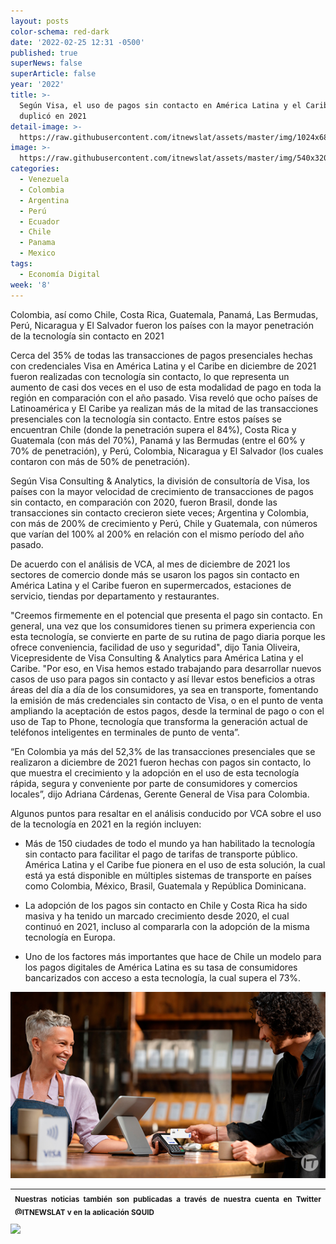 ```yaml
---
layout: posts
color-schema: red-dark
date: '2022-02-25 12:31 -0500'
published: true
superNews: false
superArticle: false
year: '2022'
title: >-
  Según Visa, el uso de pagos sin contacto en América Latina y el Caribe se
  duplicó en 2021
detail-image: >-
  https://raw.githubusercontent.com/itnewslat/assets/master/img/1024x680/pago-visa-g.jpg
image: >-
  https://raw.githubusercontent.com/itnewslat/assets/master/img/540x320/pago-visa-p.jpg
categories:
  - Venezuela
  - Colombia
  - Argentina
  - Perú
  - Ecuador
  - Chile
  - Panama
  - Mexico
tags:
  - Economía Digital
week: '8'
---
```

Colombia, así como Chile, Costa Rica, Guatemala, Panamá, Las Bermudas, Perú, Nicaragua y El Salvador fueron los países con la mayor penetración de la tecnología sin contacto en 2021
 
Cerca del 35% de todas las transacciones de pagos presenciales hechas con credenciales Visa en América Latina y el Caribe en diciembre de 2021 fueron realizadas con tecnología sin contacto, lo que representa un aumento de casi dos veces en el uso de esta modalidad de pago en toda la región en comparación con el año pasado. Visa reveló que ocho países de Latinoamérica y El Caribe ya realizan más de la mitad de las transacciones presenciales con la tecnología sin contacto. Entre estos países se encuentran Chile (donde la penetración supera el 84%), Costa Rica y Guatemala (con más del 70%), Panamá y las Bermudas (entre el 60% y 70% de penetración), y Perú, Colombia, Nicaragua y El Salvador (los cuales contaron con más de 50% de penetración).
 
Según Visa Consulting & Analytics, la división de consultoría de Visa, los países con la mayor velocidad de crecimiento de transacciones de pagos sin contacto, en comparación con 2020, fueron Brasil, donde las transacciones sin contacto crecieron siete veces; Argentina y Colombia, con más de 200% de crecimiento y Perú, Chile y Guatemala, con números que varían del 100% al 200% en relación con el mismo período del año pasado.
 
De acuerdo con el análisis de VCA, al mes de diciembre de 2021 los sectores de comercio donde más se usaron los pagos sin contacto en América Latina y el Caribe fueron en supermercados, estaciones de servicio, tiendas por departamento y restaurantes.
 
"Creemos firmemente en el potencial que presenta el pago sin contacto. En general, una vez que los consumidores tienen su primera experiencia con esta tecnología, se convierte en parte de su rutina de pago diaria porque les ofrece conveniencia, facilidad de uso y seguridad", dijo Tania Oliveira, Vicepresidente de Visa Consulting & Analytics para América Latina y el Caribe. "Por eso, en Visa hemos estado trabajando para desarrollar nuevos casos de uso para pagos sin contacto y así llevar estos beneficios a otras áreas del día a día de los consumidores, ya sea en transporte, fomentando la emisión de más credenciales sin contacto de Visa, o en el punto de venta ampliando la aceptación de estos pagos, desde la terminal de pago o con el uso de Tap to Phone, tecnología que transforma la generación actual de teléfonos inteligentes en terminales de punto de venta”.
 
“En Colombia ya más del 52,3% de las transacciones presenciales que se realizaron a diciembre de 2021 fueron hechas con pagos sin contacto, lo que muestra el crecimiento y la adopción en el uso de esta tecnología rápida, segura y conveniente por parte de consumidores y comercios locales”, dijo Adriana Cárdenas, Gerente General de Visa para Colombia.
 
Algunos puntos para resaltar en el análisis conducido por VCA sobre el uso de la tecnología en 2021 en la región incluyen:
 
- Más de 150 ciudades de todo el mundo ya han habilitado la tecnología sin contacto para facilitar el pago de tarifas de transporte público.  América Latina y el Caribe fue pionera en el uso de esta solución, la cual está ya está disponible en múltiples sistemas de transporte en países como Colombia, México, Brasil, Guatemala y República Dominicana.

- La adopción de los pagos sin contacto en Chile y Costa Rica ha sido masiva y ha tenido un marcado crecimiento desde 2020, el cual continuó en 2021, incluso al compararla con la adopción de la misma tecnología en Europa.

- Uno de los factores más importantes que hace de Chile un modelo para los pagos digitales de América Latina es su tasa de consumidores bancarizados con acceso a esta tecnología, la cual supera el 73%.

![](https://raw.githubusercontent.com/itnewslat/assets/master/img/540x320/pago-visa-p.jpg)


<table style="height: 42px;" width="569">
<tbody>
<tr>
<td style="text-align: justify;"><sub><strong>Nuestras noticias también son publicadas a través de nuestra cuenta en Twitter <a href="https://twitter.com/itnewslat?lang=es">@ITNEWSLAT</a> y en la aplicación <a href="https://squidapp.co/en/">SQUID</a></strong></sub></td>
</tr>
</tbody>
</table>

<img src="https://tracker.metricool.com/c3po.jpg?hash=56f88a41e39ab42c063cc51676587a04"/>